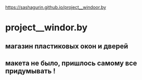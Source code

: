 https://sashagurin.github.io/project__windoor.by
# project__windor.by
 ## магазин пластиковых окон и дверей
 ## макета не было, пришлось самому все придумывать !
